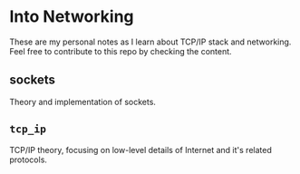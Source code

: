 # Into Networking

These are my personal notes as I learn about TCP/IP stack and networking. Feel
free to contribute to this repo by checking the content.

## sockets

Theory and implementation of sockets.

## `tcp_ip`

TCP/IP theory, focusing on low-level details of Internet and it's related
protocols.
